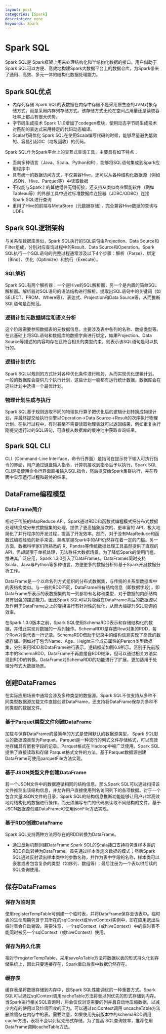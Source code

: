 ```yaml
---
layout: post
categories: [Spark]
description: none
keywords: Spark
---
```

# Spark SQL
Spark SQL是 Spark框架上用来处理结构化和半结构化数据的接口。用户借助于Spark SQL可以方便、高效地构建Spark大数据平台上的数据仓库，为Spark带来了通用、高效、多元一体的结构化数据处理能力。

## Spark SQL优点
- 内存列存储
Spark SQL的表数据在内存中存储不是采用原生态的JVM对象存储方式，而是采用内存列存储方式。该存储方式无论在空间占用量还是读取吞吐率上都占有很大优势。
- 字节码生成技术
Spark 1.1.0增加了codegen模块，使用动态字节码生成技术对匹配的表达式采用特定的代码动态编译。
- Scala代码优化
Spark SQL在使用Scala编写代码的时候，能够尽量避免低效的、容易引起GC（垃圾回收）的代码。

Spark SQL作为Spark平台上的交互式查询工具，主要具有如下特点：
- 面向多种语言（Java、Scala、Python和R），能够将SQL语句集成到Spark应用程序中
- 具有统一的数据访问方式，不仅兼容Hive，还可以从各种结构化数据源（例如JSON、Hive、Parquet等）中读取数据
- 不仅能与Spark上的其他组件无缝衔接，还支持从类似商业智能软件（例如Tableau等）的外部工具中通过标准数据库连接器（JDBC/ODBC）连接Spark SQL进行查询
- 重用了Hive的前端与MetaStore（元数据存储），完全兼容Hive数据的查询与UDFs

## Spark SQL逻辑架构
与关系型数据库类似，Spark SQL执行的SQL语句由Projection、Data Source和Filter组成，分别对应查询过程中的Result、Data Source和Operation。Spark SQL执行一个SQL语句的完整过程通常涉及以下4个步骤：解析（Parse）、绑定（Bind）、优化（Optimize）和执行（Execute）。

### SQL解析
Spark SQL有两个解析器：一个是Hive的SQL解析器，另一个是内置的简单SQL解析器。解析器对SQL语句的语法结构进行解析，提取出SQL语句中的关键词（如SELECT、FROM、Where等）、表达式、Projection和Data Source等，从而推断SQL语句是否规范。

### 逻辑计划元数据绑定和语义分析
这个阶段需要参照数据表的元数据信息，主要涉及表中各列的名称、数据类型等。在此基础上将SQL语句和数据库的数据字典进行绑定，如果Projection、Data Source等描述的内容均存在且符合相关的类型约束，则表示该SQL语句是可以执行的。

### 逻辑计划优化
Spark SQL以规则的方式针对各种优化条件进行映射，从而实现优化逻辑计划。一般的数据库会提供几个执行计划，这些计划一般都有运行统计数据，数据库会在这些计划中选择一个最优计划。

### 物理计划生成与执行
Spark SQL基于规则选取不同的物理执行算子把优化后的逻辑计划转换成物理计划，并最终提交给执行引擎以Operation→Data Source→Result的次序执行物理计划。在执行过程中，有时甚至不需要读取物理表就可以返回结果，例如重复执行刚提交运行过的SQL语句，可直接从数据库的缓冲池中获取查询结果。

## Spark SQL CLI
CLI（Command-Line Interface，命令行界面）是指可在提示符下输入可执行指令的界面，用户通过键盘输入指令，计算机接收到指令后予以执行。Spark SQL CLI是指使用命令行界面直接输入SQL指令，然后提交给Spark集群执行，并在界面中显示运行过程和最终的结果。

## DataFrame编程模型

### DataFrame简介
相对于传统的MapReduce API，Spark通过RDD和函数式编程模式把分布式数据处理转换成分布式数据集的处理，提供了更高抽象层次的、更丰富的 API，极大地简化了并行程序的开发过程，提高了开发效率。然而，对于没有MapReduce和函数式编程经验的新手来说，熟练掌握Spark中的API仍然存在着一定的门槛。另一方面，数据科学家们所熟悉的 R、Pandas等传统数据处理工具虽然提供了直观的API，但却局限于单机处理，无法胜任大数据场景。为了降低Spark的使用门槛，推进其广泛应用，Spark 1.3.0引入了DataFrames。DataFrames同时支持Scala、Java与Python等多种语言，方便更多的数据分析师基于Spark开展数据分析工作。

DataFrame是一个以命名列方式组织的分布式数据集，与传统的关系型数据库中的表结构类似。与一般的RDD不同，DataFrame带有结构信息（即数据字段），即DataFrame所表示的表数据集的每一列都带有名称和类型，对于数据的内部结构具有很强的描述能力。因此Spark SQL可以对隐藏在DataFrame背后的数据源以及作用于DataFrame之上的变换进行有针对性的优化，从而大幅提升SQL查询的效率。

在Spark 1.3.0版本之前，Spark SQL使用SchemaRDD表示和存储结构化的数据，并借此实现对数据的一系列操作。SchemaRDD是存放Row对象的RDD，每个Row对象代表一行记录。SchemaRDD借助于记录中的结构信息实现了高效的数据存储。例如对于包含Name、Age、Height三个成员属性的Person类型数据集，分别采用RDD和DataFrame进行表示，逻辑框架如图6.9所示。区别于先前版本中的SchemaRDD，DataFrame不再直接自RDD继承，但可以通过相关方法实现到RDD的转换。DataFrame对SchemaRDD的功能进行了扩展，更加适用于处理分布式大数据场景。

## 创建DataFrames
在实际应用场景中通常会涉及多种类型的数据源。Spark SQL不仅支持从多种不同类型数据源加载文件直接创建DataFrame，还支持将DataFrame保存为多种不同类型的数据文件。

### 基于Parquet类型文件创建DataFrame
加载与保存DataFrame的最简单的方式是使用默认的数据源类型， Spark SQL默认的数据源类型为Parquet。Parquet是一种流行的列式文件存储格式，可以高效地存储具有嵌套字段的记录。Parquet格式在 Hadoop中被广泛使用。Spark SQL提供了直接读取和存储 Parquet格式文件的方法。基于Parquet数据源创建DataFrame可使用parquetFile方法实现。

### 基于JSON类型文件创建DataFrame
若一个JSON文件中的数据遵循相同的结构信息，那么Spark SQL可以通过扫描该文件推测出该结构信息，并允许用户直接使用列名访问列下的各项数据。对于一个包含大量JSON文件的目录，Spark SQL的结构信息推断功能能够让用户非常高效地对结构化的数据进行操作，而无须编写专门的代码来读取不同结构的文件。基于JSON数据源创建DataFrame可使用jsonFile方法实现。

### 基于RDD创建DataFrame
Spark SQL支持两种方法将存在的RDD转换为DataFrame。
- 通过反射机制创建DataFrame
Spark SQL的Scala接口支持将包含样本类的RDD自动转换为DataFrame。首先通过样本类定义数据的模式；然后Spark SQL通过反射读出样本类中的参数名称，并作为表中字段的名称，样本类可以嵌套或者包含复杂的类型（如序列、数组等）；最后注册为一个表以供后续的SQL查询使用。

## 保存DataFrames

### 保存为临时表
使用registerTempTable可创建一个临时表，并将DataFrame保存至该表中。临时表的生命周期包含于其所在的sqlContext或hiveContext实例中，即在应用退出后临时表会自动销毁。需要注意，一个sqlContext（或hiveContext）中的临时表不能同时被另一个sqlContext（或hiveContext）使用。

### 保存为持久化表
相对于registerTempTable，采用saveAsTable方法将数据以表的形式持久化到存储系统上，因此只要连接存在，Spark重启后表中数据仍然存在。

### 缓存表
缓存表是将数据存储到内存中，是Spark SQL性能调优的一种重要方式。Spark SQL可以通过sqlContext调用cacheTable方法将表以列优先的形式存储到内存。当Spark进行相关SQL查询时，将会仅仅浏览需要的列并且自动地压缩数据，以减少内存的使用以及垃圾回收的压力。可以通过sqlContext调用 uncacheTable方法删除缓存在内存中的表。需要注意，如果使用先前版本中的schemaRDD调用 cache方法，表将不会以列优先形式存储。为了提高 SQL查询效率，推荐使用DataFrame调用cacheTable方法。






